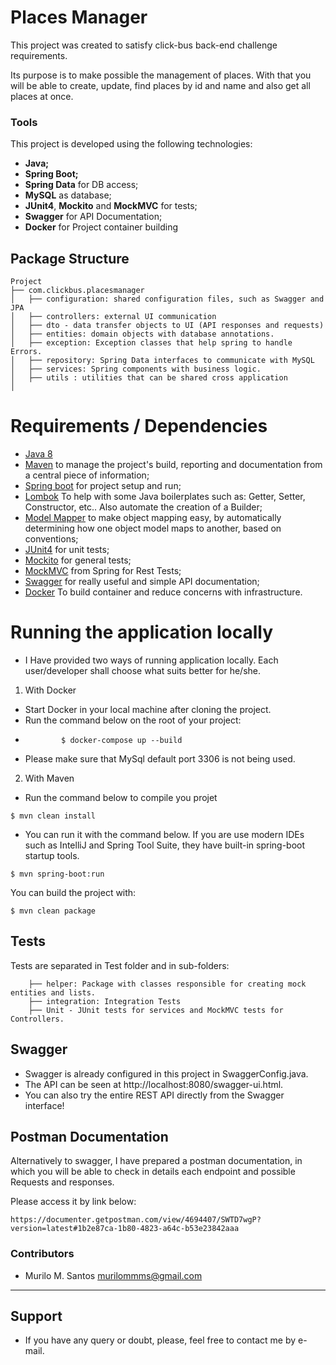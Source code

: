 # Places Manager
This project was created to satisfy click-bus back-end challenge requirements.

Its purpose is to make possible the management of places. With that you will be able to create, update, find places by id and name
and also get all places at once.

### Tools

This project is developed using the following technologies:
- **Java;**
- **Spring Boot;**
- **Spring Data** for DB access;
- **MySQL** as database;
- **JUnit4**, **Mockito** and **MockMVC** for tests;
- **Swagger** for API Documentation;
- **Docker** for Project container building

## Package Structure

```
Project
├── com.clickbus.placesmanager
│   ├── configuration: shared configuration files, such as Swagger and JPA
│   ├── controllers: external UI communication
│   ├── dto - data transfer objects to UI (API responses and requests)
│   ├── entities: domain objects with database annotations.
│   ├── exception: Exception classes that help spring to handle Errors.
│   ├── repository: Spring Data interfaces to communicate with MySQL
│   ├── services: Spring components with business logic.          
│   ├── utils : utilities that can be shared cross application
│       
```

# Requirements / Dependencies
- [Java 8](https://www.java.com/pt_BR/download/)
- [Maven](https://maven.apache.org/) to manage the project's build, reporting and documentation from a central piece of information;
- [Spring boot](https://spring.io/projects/spring-boot) for project setup and run;
- [Lombok](https://projectlombok.org/) To help with some Java boilerplates such as: Getter, Setter, Constructor, etc.. Also automate the creation of a Builder;
- [Model Mapper](http://modelmapper.org/) to make object mapping easy, by automatically determining how one object model maps to another, based on conventions;
- [JUnit4](https://junit.org/junit4/) for unit tests;
- [Mockito](https://site.mockito.org/) for general tests;
- [MockMVC](https://spring.io/guides/gs/testing-web/) from Spring for Rest Tests;
- [Swagger](https://swagger.io/) for really useful and simple API documentation;
- [Docker](https://www.docker.com/) To build container and reduce concerns with infrastructure.

# Running the application locally

- I Have provided two ways of running application locally. Each user/developer shall choose what suits better for he/she.

1) With Docker
 - Start Docker in your local machine after cloning the project.
 - Run the command below on the root of your project:
 - ```
           $ docker-compose up --build
      ```
 - Please make sure that MySql default port 3306 is not being used.

2) With Maven  

- Run the command below to compile you projet  

```
$ mvn clean install
```

- You can run it with the command below. If you are use modern IDEs such as IntelliJ and Spring Tool Suite, they have built-in spring-boot startup tools.

```
$ mvn spring-boot:run
```

You can build the project with:
 ```
$ mvn clean package
```

## Tests

Tests are separated in Test folder and in sub-folders: 

```
    ├── helper: Package with classes responsible for creating mock entities and lists.
    ├── integration: Integration Tests
    ├── Unit - JUnit tests for services and MockMVC tests for Controllers.
```

## Swagger
- Swagger is already configured in this project in SwaggerConfig.java.
- The API can be seen at http://localhost:8080/swagger-ui.html.
- You can also try the entire REST API directly from the Swagger interface!

## Postman Documentation

Alternatively to swagger, I have prepared a postman documentation, in which you will be able to check in details each endpoint and possible Requests and responses.

Please access it by link below:

```
https://documenter.getpostman.com/view/4694407/SWTD7wgP?version=latest#1b2e87ca-1b80-4823-a64c-b53e23842aaa
```

### Contributors

- Murilo M. Santos <murilommms@gmail.com>

---


## Support

* If you have any query or doubt, please, feel free to contact me by e-mail.



